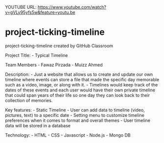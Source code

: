 YOUTUBE URL: https://www.youtube.com/watch?v=gVLy95yfs5w&feature=youtu.be



# project-ticking-timeline
project-ticking-timeline created by GitHub Classroom

Project Title:
    - Typical Timeline

Team Members
    - Fawaz Pirzada
    - Muizz Ahmed

Description:
    - Just a website that allows us to create and update our own timeline where events can store a file that made the specific day memorable such as a video, image, or along with it.
    - Timelines would keep track of the dates of these events and each user would have their own private timeline that could span years of their life so one day they can look back to their collection of memories.

Key features:
    - Static Timeline
    - User can add data to timeline (video, pictures, text) to a specific date
    - Setting menu to customize timeline preferences when it comes to format and overall themes
    - User timeline data will be stored in a database 

Technology:
    - HTML
    - CSS
    - Javascript
    - Node.js
    - Mongo DB 
